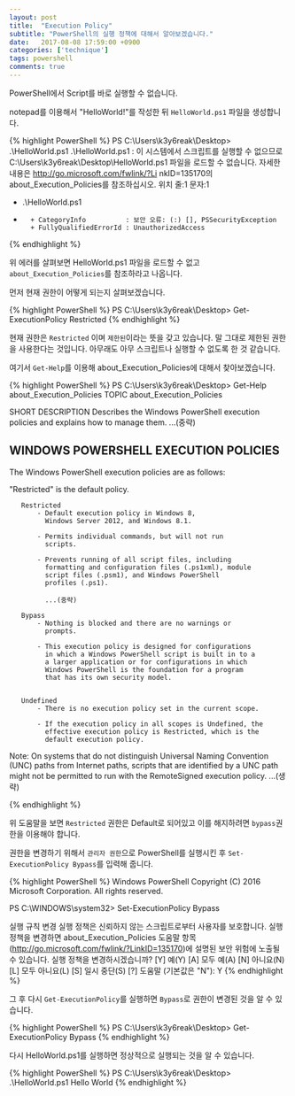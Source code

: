 ```yaml
---
layout: post
title:  "Execution Policy"
subtitle: "PowerShell의 실행 정책에 대해서 알아보겠습니다."
date:   2017-08-08 17:59:00 +0900
categories: ['technique']
tags: powershell
comments: true
---
```




PowerShell에서 Script를 바로 실행할 수 없습니다.

notepad를 이용해서 "HelloWorld!"를 작성한 뒤 `HelloWorld.ps1` 파일을 생성합니다. 


{% highlight PowerShell %}
PS C:\Users\k3y6reak\Desktop> .\HelloWorld.ps1
.\HelloWorld.ps1 : 이 시스템에서 스크립트를 실행할 수 없으므로 C:\Users\k3y6reak\Desktop\HelloWorld.ps1 파일을 로드할 수 없습니다. 자세한 내용은 http://go.microsoft.com/fwlink/?Li
nkID=135170의 about_Execution_Policies를 참조하십시오.
위치 줄:1 문자:1
+ .\HelloWorld.ps1
+ ~~~~~~~~~~~~~~~~
    + CategoryInfo          : 보안 오류: (:) [], PSSecurityException
    + FullyQualifiedErrorId : UnauthorizedAccess

{% endhighlight %}

위 에러를 살펴보면 HelloWorld.ps1 파일을 로드할 수 없고 `about_Execution_Policies`를 참조하라고 나옵니다.

먼저 현재 권한이 어떻게 되는지 살펴보겠습니다.

{% highlight PowerShell %}
PS C:\Users\k3y6reak\Desktop> Get-ExecutionPolicy
Restricted
{% endhighlight %}

현재 권한은 `Restricted` 이며 `제한된`이라는 뜻을 갖고 있습니다. 말 그대로 제한된 권한을 사용한다는 것입니다. 아무래도 아무 스크립트나 실행할 수 없도록 한 것 같습니다.

여기서 `Get-Help`를 이용해 about_Execution_Policies에 대해서 찾아보겠습니다.

{% highlight PowerShell %}
PS C:\Users\k3y6reak\Desktop> Get-Help about_Execution_Policies
TOPIC
    about_Execution_Policies

SHORT DESCRIPTION
    Describes the Windows PowerShell execution policies and explains
    how to manage them.
    ...(중략)

WINDOWS POWERSHELL EXECUTION POLICIES
-------------------------------------

   The Windows PowerShell execution policies are as follows:

   "Restricted" is the default policy.

       Restricted
           - Default execution policy in Windows 8,
             Windows Server 2012, and Windows 8.1.

           - Permits individual commands, but will not run
             scripts.

           - Prevents running of all script files, including
             formatting and configuration files (.ps1xml), module
             script files (.psm1), and Windows PowerShell
             profiles (.ps1).

             ...(중략)

       Bypass
           - Nothing is blocked and there are no warnings or
             prompts.

           - This execution policy is designed for configurations
             in which a Windows PowerShell script is built in to a
             a larger application or for configurations in which
             Windows PowerShell is the foundation for a program
             that has its own security model.


       Undefined
           - There is no execution policy set in the current scope.

           - If the execution policy in all scopes is Undefined, the
             effective execution policy is Restricted, which is the
             default execution policy.


   Note: On systems that do not distinguish Universal Naming Convention (UNC)
         paths from Internet paths, scripts that are identified by a UNC path
         might not be permitted to run with the RemoteSigned execution policy.
         ...(생략)

{% endhighlight %}



위 도움말을 보면 `Restricted` 권한은 Default로 되어있고 이를 해지하려면 `bypass`권한을 이용해야 합니다.

권한을 변경하기 위해서 `관리자 권한`으로 PowerShell를 실행시킨 후 `Set-ExecutionPolicy Bypass`를 입력해 줍니다.

{% highlight PowerShell %}
Windows PowerShell
Copyright (C) 2016 Microsoft Corporation. All rights reserved.

PS C:\WINDOWS\system32> Set-ExecutionPolicy Bypass

실행 규칙 변경
실행 정책은 신뢰하지 않는 스크립트로부터 사용자를 보호합니다. 실행 정책을 변경하면 about_Execution_Policies 도움말
항목(http://go.microsoft.com/fwlink/?LinkID=135170)에 설명된 보안 위험에 노출될 수 있습니다. 실행 정책을
변경하시겠습니까?
[Y] 예(Y)  [A] 모두 예(A)  [N] 아니요(N)  [L] 모두 아니요(L)  [S] 일시 중단(S)  [?] 도움말 (기본값은 "N"): Y
{% endhighlight %}

그 후 다시 `Get-ExecutionPolicy`를 실행하면 `Bypass`로 권한이 변경된 것을 알 수 있습니다.

{% highlight PowerShell %}
PS C:\Users\k3y6reak\Desktop> Get-ExecutionPolicy
Bypass
{% endhighlight %}

다시 HelloWorld.ps1를 실행하면 정상적으로 실행되는 것을 알 수 있습니다.

{% highlight PowerShell %}
PS C:\Users\k3y6reak\Desktop> .\HelloWorld.ps1
Hello World
{% endhighlight %}